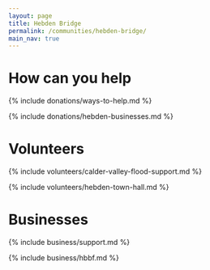 ```yaml
---
layout: page
title: Hebden Bridge
permalink: /communities/hebden-bridge/
main_nav: true
---
```


# How can you help

{% include donations/ways-to-help.md %}

{% include donations/hebden-businesses.md %}

# Volunteers

{% include volunteers/calder-valley-flood-support.md %}

{% include volunteers/hebden-town-hall.md %}

# Businesses

{% include business/support.md %}

{% include business/hbbf.md %}
